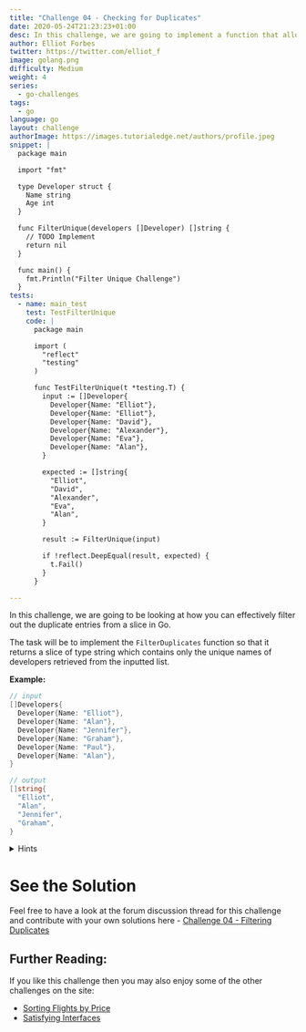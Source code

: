 ```yaml
---
title: "Challenge 04 - Checking for Duplicates"
date: 2020-05-24T21:23:23+01:00
desc: In this challenge, we are going to implement a function that allows us to check and see if there are duplicates within a list in Go
author: Elliot Forbes
twitter: https://twitter.com/elliot_f
image: golang.png
difficulty: Medium
weight: 4
series:
  - go-challenges
tags:
  - go
language: go
layout: challenge
authorImage: https://images.tutorialedge.net/authors/profile.jpeg
snippet: |
  package main

  import "fmt"

  type Developer struct {
    Name string
    Age int
  }

  func FilterUnique(developers []Developer) []string {
    // TODO Implement
    return nil
  }

  func main() {
    fmt.Println("Filter Unique Challenge")
  }
tests: 
  - name: main_test
    test: TestFilterUnique
    code: |
      package main

      import (
        "reflect"
        "testing"
      )

      func TestFilterUnique(t *testing.T) {
        input := []Developer{
          Developer{Name: "Elliot"},
          Developer{Name: "Elliot"},
          Developer{Name: "David"},
          Developer{Name: "Alexander"},
          Developer{Name: "Eva"},
          Developer{Name: "Alan"},
        }

        expected := []string{
          "Elliot",
          "David",
          "Alexander",
          "Eva",
          "Alan",
        }

        result := FilterUnique(input)

        if !reflect.DeepEqual(result, expected) {
          t.Fail()
        }
      }

---
```


In this challenge, we are going to be looking at how you can effectively filter out the duplicate entries from a slice in Go.

The task will be to implement the `FilterDuplicates` function so that it returns a slice of type string which contains only the unique names of developers retrieved from the inputted list.

**Example:**

```go
// input
[]Developers{
  Developer{Name: "Elliot"},
  Developer{Name: "Alan"},
  Developer{Name: "Jennifer"},
  Developer{Name: "Graham"},
  Developer{Name: "Paul"},
  Developer{Name: "Alan"},
}

// output
[]string{
  "Elliot",
  "Alan",
  "Jennifer",
  "Graham",
}

```

<details><summary>Hints</summary>

You may wish to use a `map` in your function in order to check if elements have already been seen by our function.

</details>


# See the Solution

Feel free to have a look at the forum discussion thread for this challenge and contribute with your own solutions here - [Challenge 04 - Filtering Duplicates](https://discuss.tutorialedge.net/t/challenge-04-filtering-duplicates/21) 


## Further Reading:

If you like this challenge then you may also enjoy some of the other challenges on the site:

* [Sorting Flights by Price](/challenges/go/sort-by-price/)
* [Satisfying Interfaces](/challenges/go/interfaces/)